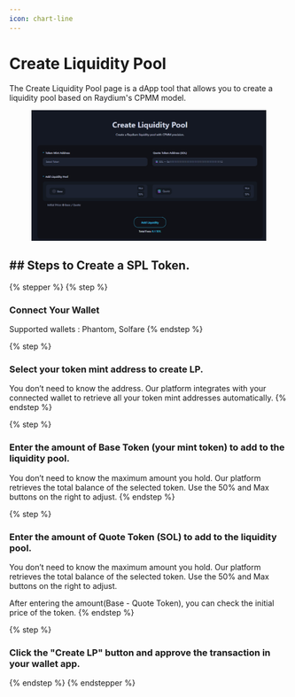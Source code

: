 ```yaml
---
icon: chart-line
---
```


# Create Liquidity Pool

The Create Liquidity Pool page is a dApp tool that allows you to create a liquidity pool based on Raydium's CPMM model.

<figure><img src="../.gitbook/assets/KakaoTalk_20250415_133022006.png" alt=""><figcaption></figcaption></figure>



## ## Steps to Create a SPL Token.

{% stepper %}
{% step %}
### Connect Your Wallet

Supported wallets : Phantom, Solfare
{% endstep %}

{% step %}
### Select your token mint address to create LP.

You don’t need to know the address. Our platform integrates with your connected wallet to retrieve all your token mint addresses automatically.
{% endstep %}

{% step %}
### Enter the amount of Base Token (your mint token) to add to the liquidity pool.

You don’t need to know the maximum amount you hold. Our platform retrieves the total balance of the selected token. Use the 50% and Max buttons on the right to adjust.
{% endstep %}

{% step %}
### Enter the amount of Quote Token (SOL) to add to the liquidity pool.

You don’t need to know the maximum amount you hold. Our platform retrieves the total balance of the selected token. Use the 50% and Max buttons on the right to adjust.

After entering the amount(Base - Quote Token), you can check the initial price of the token.
{% endstep %}

{% step %}
### Click the "Create LP" button and approve the transaction in your wallet app.
{% endstep %}
{% endstepper %}

## &#x20;



